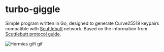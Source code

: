 # turbo-giggle

Simple program written in Go, designed to generate Curve25519 keypairs compatible with [Scuttlebutt](https://www.scuttlebutt.nz) network.
Based on the information from [Scuttlebutt protocol guide](https://ssbc.github.io/scuttlebutt-protocol-guide/#keys-and-identities).

![Hermies gift gif](https://scuttlebutt.nz/images/gif/hermies-gift.gif)
